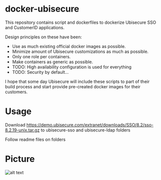 # docker-ubisecure
This repository contains script and dockerfiles to dockerize Ubisecure SSO and CustomerID applications.

Design principles on these have been:
* Use as much existing official docker images as possible.
* Minimize amount of Ubisecure customizations as much as possible.
* Only one role per containers.
* Make containers as generic as possible.
* TODO: High availability configuration is used for everything
* TODO: Security by default...

I hope that some day Ubisecure will include these scripts to part of their build process and start provide pre-created docker images for their customers.

# Usage
Download https://demo.ubisecure.com/extranet/downloads/SSO/8.2/sso-8.2.19-unix.tar.gz to ubisecure-sso and ubisecure-ldap folders

Follow readme files on folders

# Picture
![alt text](https://raw.githubusercontent.com/olljanat/docker-ubisecure/master/screenshots/ubisecure_on_docker.png "Ubisecure on docker")